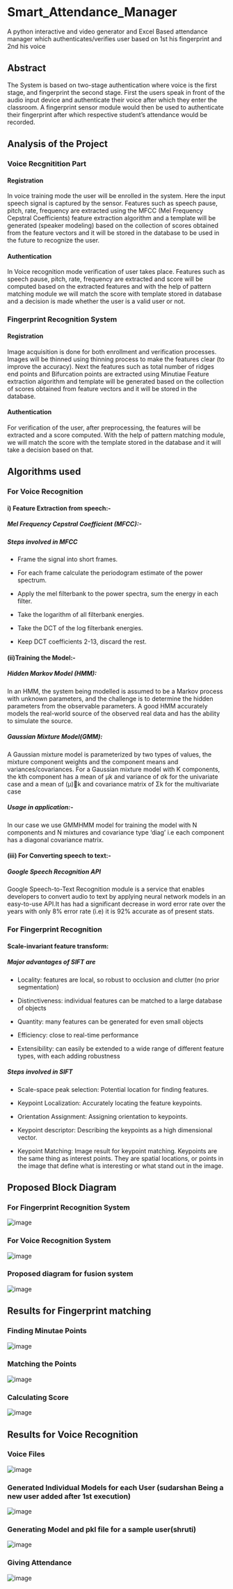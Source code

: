 # Smart_Attendance_Manager
A python interactive and video generator and Excel Based attendance manager which authenticates/verifies user based on 1st his fingerprint and 2nd his voice

## Abstract
The System is based on two-stage authentication where voice is the first stage, and fingerprint the second stage. First the users speak in front of the audio input device and authenticate their voice after which they enter the classroom. A fingerprint sensor module would then be used to authenticate their fingerprint after which respective student’s attendance would be recorded. 

## Analysis of the Project 

### Voice Recgnitition Part

#### Registration

In voice training mode the user will be enrolled in the system. Here the input speech signal is captured by the sensor. Features such as speech pause, pitch, rate, frequency are extracted using the MFCC (Mel Frequency Cepstral Coefficients) feature extraction algorithm and a template will be generated (speaker modeling) based on the collection of scores obtained from the feature vectors and it will be stored in the database to be used in the future to recognize the user. 

#### Authentication

In Voice recognition mode verification of user takes place. Features such as speech pause, pitch, rate, frequency are extracted and score will be computed based on the extracted features and with the help of pattern matching module we will match the score with template stored in database and a decision is made whether the user is a valid user or not.

### Fingerprint Recognition System 

#### Registration

Image acquisition is done for both enrollment and verification processes. Images will be thinned using thinning process to make the features clear (to improve the accuracy). Next the features such as total number of ridges end points and Bifurcation points are extracted using Minutiae Feature extraction algorithm and template will be generated based on the collection of scores obtained from feature vectors and it will be stored in the database. 

#### Authentication

For verification of the user, after preprocessing, the features will be extracted and a score computed. With the help of pattern matching module, we will match the score with the template stored in the database and it will take a decision based on that.

## Algorithms used

### For Voice Recognition 

#### i) Feature Extraction from speech:-

##### Mel Frequency Cepstral Coefficient (MFCC):-  

##### Steps involved in MFCC 

 - Frame the signal into short frames. 

 - For each frame calculate the periodogram estimate of the power spectrum. 

 - Apply the mel filterbank to the power spectra, sum the energy in each filter. 

 - Take the logarithm of all filterbank energies. 

 - Take the DCT of the log filterbank energies. 

 - Keep DCT coefficients 2-13, discard the rest. 

#### (ii)Training the Model:- 

##### Hidden Markov Model (HMM): 
In an HMM, the system being modelled is assumed to be a Markov process with unknown parameters, and the challenge is to determine the hidden parameters from the observable parameters. A good HMM accurately models the real-world source of the observed real data and has the ability to simulate the source. 

##### Gaussian Mixture Model(GMM): 
A Gaussian mixture model is parameterized by two types of values, the mixture component weights and the component means and variances/covariances. 
For a Gaussian mixture model with K components, the kth component has a mean of  μk and variance of σk for the univariate case and a mean of (μ)⃗k and covariance matrix of Σk for the multivariate case 

##### Usage in application:-  
In our case we use GMMHMM model for training the model with N components and N mixtures and covariance type ‘diag’ i.e each component has a diagonal covariance matrix. 

#### (iii) For Converting speech to text:- 

##### Google Speech Recognition API 

Google Speech-to-Text Recognition module is a service that enables developers to convert audio to text by applying neural network models in an easy-to-use API.It has had a significant decrease in word error rate over the years with only 8% error rate (i.e) it is 92% accurate as of present stats.

### For Fingerprint Recognition

#### Scale-invariant feature transform:

##### Major advantages of SIFT are 

 - Locality: features are local, so robust to occlusion and clutter (no prior segmentation) 

 - Distinctiveness: individual features can be matched to a large database of objects 

 - Quantity: many features can be generated for even small objects 

 - Efficiency: close to real-time performance 

 - Extensibility: can easily be extended to a wide range of different feature types, with each adding robustness 

##### Steps involved in SIFT

 - Scale-space peak selection: Potential location for finding features. 

 - Keypoint Localization: Accurately locating the feature keypoints. 

 - Orientation Assignment: Assigning orientation to keypoints. 

 - Keypoint descriptor: Describing the keypoints as a high dimensional vector. 

 - Keypoint Matching: Image result for keypoint matching. Keypoints are the same thing as interest points. They are spatial locations, or points in the image that define what is interesting or what stand out in the image.

##  Proposed Block Diagram

### For Fingerprint Recognition System

![image](https://user-images.githubusercontent.com/60535124/130363340-f4727348-322e-4426-8aab-a90e7f94773e.png)

### For Voice Recognition System

![image](https://user-images.githubusercontent.com/60535124/130363358-36e8b2e5-ff42-4958-bf9a-e6b98fc38275.png)

### Proposed diagram for fusion system

![image](https://user-images.githubusercontent.com/60535124/130363374-b65cbde4-1dc1-48c5-b784-fe0122d4def1.png)

## Results for Fingerprint matching

### Finding Minutae Points

![image](https://user-images.githubusercontent.com/60535124/130363413-6f410a4b-44cc-46d0-9a80-e9b6dbd71ed3.png)

### Matching the Points

![image](https://user-images.githubusercontent.com/60535124/130363424-432111ae-f48e-42ec-bcb0-0e3a73701b1a.png)

### Calculating Score

![image](https://user-images.githubusercontent.com/60535124/130363431-c46c789e-5608-43eb-9148-4aa438d98f19.png)

## Results for Voice Recognition

### Voice Files 

![image](https://user-images.githubusercontent.com/60535124/130363555-0d023964-c245-4510-9c4b-64fe8a82c7e6.png)

### Generated Individual Models for each User (sudarshan Being a new user added after 1st execution)

![image](https://user-images.githubusercontent.com/60535124/130363576-72cc0b56-dc98-4619-9ad2-386552b0acbb.png)

### Generating Model and pkl file for a sample user(shruti)

![image](https://user-images.githubusercontent.com/60535124/130363627-1579a8ef-2da8-4890-872c-015bf5667ac4.png)

### Giving Attendance
![image](https://user-images.githubusercontent.com/60535124/130363500-845cf789-f353-4ae7-b02b-d6f5a9228740.png)


